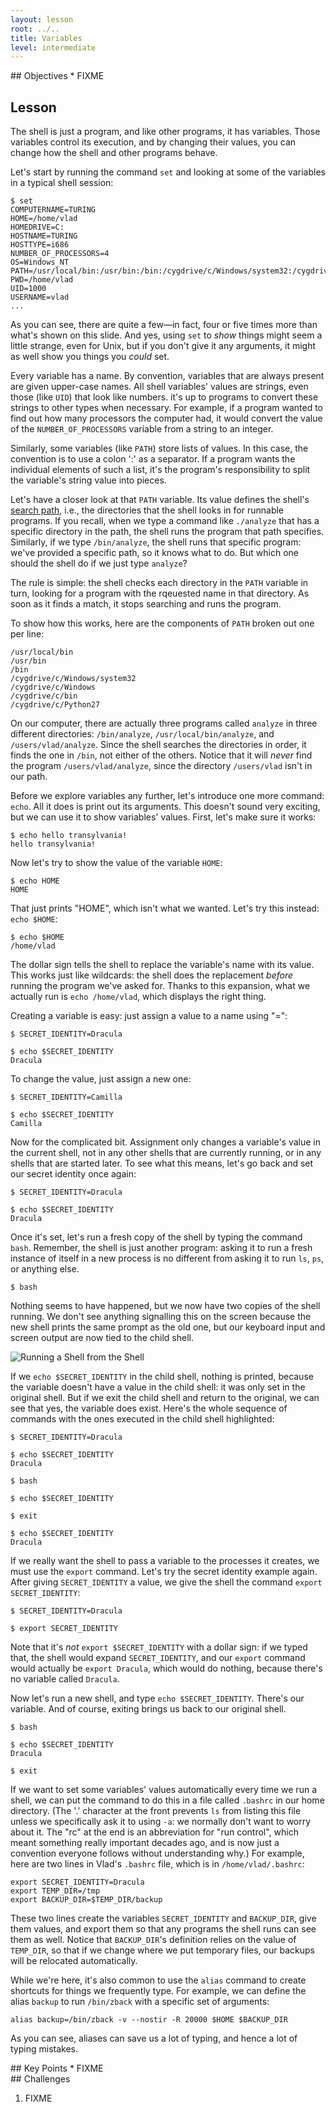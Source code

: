 ```yaml
---
layout: lesson
root: ../..
title: Variables
level: intermediate
---
```

<div class="objectives" markdown="1">
## Objectives
*   FIXME
</div>

## Lesson

The shell is just a program, and like other programs, it has variables.
Those variables control its execution, and by changing their values, you
can change how the shell and other programs behave.

Let's start by running the command `set` and looking at some of the
variables in a typical shell session:

~~~
$ set
COMPUTERNAME=TURING
HOME=/home/vlad
HOMEDRIVE=C:
HOSTNAME=TURING
HOSTTYPE=i686
NUMBER_OF_PROCESSORS=4
OS=Windows_NT
PATH=/usr/local/bin:/usr/bin:/bin:/cygdrive/c/Windows/system32:/cygdrive/c/Windows:/cygdrive/c/bin:/cygdrive/c/Python27
PWD=/home/vlad
UID=1000
USERNAME=vlad
...
~~~

As you can see, there are quite a few—in fact, four or five times more
than what's shown on this slide. And yes, using `set` to *show* things
might seem a little strange, even for Unix, but if you don't give it any
arguments, it might as well show you things you *could* set.

Every variable has a name. By convention, variables that are always
present are given upper-case names. All shell variables' values are
strings, even those (like `UID`) that look like numbers. it's up to
programs to convert these strings to other types when necessary. For
example, if a program wanted to find out how many processors the
computer had, it would convert the value of the `NUMBER_OF_PROCESSORS`
variable from a string to an integer.

Similarly, some variables (like `PATH`) store lists of values. In this
case, the convention is to use a colon ':' as a separator. If a program
wants the individual elements of such a list, it's the program's
responsibility to split the variable's string value into pieces.

Let's have a closer look at that `PATH` variable. Its value defines the
shell's [search path](glossary.html#search-path), i.e., the directories
that the shell looks in for runnable programs. If you recall, when we
type a command like `./analyze` that has a specific directory in the
path, the shell runs the program that path specifies. Similarly, if we
type `/bin/analyze`, the shell runs that specific program: we've
provided a specific path, so it knows what to do. But which one should
the shell do if we just type `analyze`?

The rule is simple: the shell checks each directory in the `PATH`
variable in turn, looking for a program with the rqeuested name in that
directory. As soon as it finds a match, it stops searching and runs the
program.

To show how this works, here are the components of `PATH` broken out one
per line:

~~~
/usr/local/bin
/usr/bin
/bin
/cygdrive/c/Windows/system32
/cygdrive/c/Windows
/cygdrive/c/bin
/cygdrive/c/Python27
~~~

On our computer, there are actually three programs called `analyze` in
three different directories: `/bin/analyze`, `/usr/local/bin/analyze`,
and `/users/vlad/analyze`. Since the shell searches the directories in
order, it finds the one in `/bin`, not either of the others. Notice that
it will *never* find the program `/users/vlad/analyze`, since the
directory `/users/vlad` isn't in our path.

Before we explore variables any further, let's introduce one more
command: `echo`. All it does is print out its arguments. This doesn't
sound very exciting, but we can use it to show variables' values. First,
let's make sure it works:

~~~
$ echo hello transylvania!
hello transylvania!
~~~

Now let's try to show the value of the variable `HOME`:

~~~
$ echo HOME
HOME
~~~

That just prints "HOME", which isn't what we wanted. Let's try this
instead: `echo $HOME`:

~~~
$ echo $HOME
/home/vlad
~~~

The dollar sign tells the shell to replace the variable's name with its
value. This works just like wildcards: the shell does the replacement
*before* running the program we've asked for. Thanks to this expansion,
what we actually run is `echo /home/vlad`, which displays the right
thing.

Creating a variable is easy: just assign a value to a name using "=":

~~~
$ SECRET_IDENTITY=Dracula

$ echo $SECRET_IDENTITY
Dracula
~~~

To change the value, just assign a new one:

~~~
$ SECRET_IDENTITY=Camilla

$ echo $SECRET_IDENTITY
Camilla
~~~

Now for the complicated bit. Assignment only changes a variable's value
in the current shell, not in any other shells that are currently
running, or in any shells that are started later. To see what this
means, let's go back and set our secret identity once again:

~~~
$ SECRET_IDENTITY=Dracula

$ echo $SECRET_IDENTITY
Dracula
~~~

Once it's set, let's run a fresh copy of the shell by typing the command
`bash`. Remember, the shell is just another program: asking it to run a
fresh instance of itself in a new process is no different from asking it
to run `ls`, `ps`, or anything else.

~~~
$ bash
~~~

Nothing seems to have happened, but we now have two copies of the shell
running. We don't see anything signalling this on the screen because the
new shell prints the same prompt as the old one, but our keyboard input
and screen output are now tied to the child shell.

![Running a Shell from the Shell](../img/shell/shell-on-shell.png)

If we `echo $SECRET_IDENTITY` in the child shell, nothing is printed,
because the variable doesn't have a value in the child shell: it was
only set in the original shell. But if we exit the child shell and
return to the original, we can see that yes, the variable does exist.
Here's the whole sequence of commands with the ones executed in the
child shell highlighted:

~~~
$ SECRET_IDENTITY=Dracula

$ echo $SECRET_IDENTITY
Dracula

$ bash

$ echo $SECRET_IDENTITY

$ exit

$ echo $SECRET_IDENTITY
Dracula
~~~

If we really want the shell to pass a variable to the processes it
creates, we must use the `export` command. Let's try the secret identity
example again. After giving `SECRET_IDENTITY` a value, we give the shell
the command `export SECRET_IDENTITY`:

~~~
$ SECRET_IDENTITY=Dracula

$ export SECRET_IDENTITY
~~~

Note that it's *not* `export $SECRET_IDENTITY` with a dollar sign: if we
typed that, the shell would expand `SECRET_IDENTITY`, and our `export`
command would actually be `export Dracula`, which would do nothing,
because there's no variable called `Dracula`.

Now let's run a new shell, and type `echo $SECRET_IDENTITY`. There's our
variable. And of course, exiting brings us back to our original shell.

~~~
$ bash

$ echo $SECRET_IDENTITY
Dracula

$ exit
~~~

If we want to set some variables' values automatically every time we run
a shell, we can put the command to do this in a file called `.bashrc` in
our home directory. (The '.' character at the front prevents `ls` from
listing this file unless we specifically ask it to using `-a`: we
normally don't want to worry about it. The "rc" at the end is an
abbreviation for "run control", which meant something really important
decades ago, and is now just a convention everyone follows without
understanding why.) For example, here are two lines in Vlad's `.bashrc`
file, which is in `/home/vlad/.bashrc`:

~~~
export SECRET_IDENTITY=Dracula
export TEMP_DIR=/tmp
export BACKUP_DIR=$TEMP_DIR/backup
~~~

These two lines create the variables `SECRET_IDENTITY` and `BACKUP_DIR`,
give them values, and export them so that any programs the shell runs
can see them as well. Notice that `BACKUP_DIR`'s definition relies on
the value of `TEMP_DIR`, so that if we change where we put temporary
files, our backups will be relocated automatically.

While we're here, it's also common to use the `alias` command to create
shortcuts for things we frequently type. For example, we can define the
alias `backup` to run `/bin/zback` with a specific set of arguments:

~~~
alias backup=/bin/zback -v --nostir -R 20000 $HOME $BACKUP_DIR
~~~

As you can see, aliases can save us a lot of typing, and hence a lot of
typing mistakes.

<div class="keypoints" markdown="1">
## Key Points
*   FIXME
</div>

<div class="challenges" markdown="1">
## Challenges

1.  FIXME
</div>
